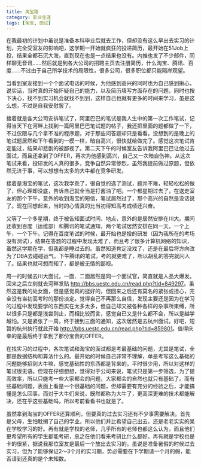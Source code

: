 ```yaml
---
title: 淘宝路
category: 职业生涯
tags: [淘宝, 面试]
---
```


在我最初的计划中虽说是准备本科毕业后就去工作，但却没有这么早出去实习的计划，完全受室友的影响吧，这学期一开始就疯狂的投递简历，最开始在51Job上投，结果全都石沉大海，直到现在也是一点结果也没有。内推也发了不少邮件，同样聊无音讯……然后就是到各大公司的招聘主页去注册简历，什么淘宝、腾讯、百度……不过由于自己所学技术的局限性，很多公司，很多职位都只能隔岸观望。


当看到室友接到一个个面试电话的时候，为他感到高兴的同时也为自己感到揪心，说实话，当时真的开始怀疑自己的能力，以及简历填写方面存在的问题，同时也按下决心，找不到实习机会就找不到到，这样自己也就有更多的时间来学习，虽是这么想，不过是自我安慰罢了。

接着就是各大公司安排笔试了，阿里巴巴的笔试是我人生中的第一次工作笔试，记得当天下在河畔上找到一篇阿里巴巴笔试题的帖子，我还把里面的题都做了一下，不过仅限与几个拿不准的程序题，对于那些问答题却只是看看。没想到的是晚上的笔试题居然和下午看到的一模一样，暗自高兴，很快就给做完了。感觉这次笔试肯定能过，结果却悲剧的被鄙视了。第二天下午的时候室友告诉我阿里巴巴让他过去面试，而且还拿到了OFFER，再次为他感到高兴，自己又一次暗自伤神。从这次笔试来看，投研发的人真的很多，竞争自然异常惨烈，虽然我提前做过原题，但依然无济于事，可以想想有太多的大牛都在竞争研发。

接着是淘宝的笔试，这次我学乖了，很自觉的选了测试，题并不难，轻轻松松的做了，但心理却没底，告诉自己就全当是打酱油了吧。一个都星期过去了，在送走室友的那个下午，意外的收到淘宝的短信，笔试居然过了，那个高兴的自然是没话说了。现在回想起来，当时的心情真的比当初得知高考成绩还兴奋。

又等了一个多星期，终于被告知面试时间、地点，意外的是居然安排在川大。期间还收到百度（运维部）和腾讯的笔试通知，两个笔试居然安排在同一天，一个上午，一个下午。记得在百度笔试的时候，最开始也是投的研发（因为我所在的考场没有测试），结果在答题的过程中发现太难了，而且考了很多计算机网络的知识，虽然这学期在学，但我都是睡过去的。虽然知道肯定没戏了，还是在最后将方向改为了DBA去碰碰运气。下午腾讯的笔试，考的就更难了，所以胡乱的答完就闪人了。结果也就可想而知了，都是被无情的鄙视。

周一的时候去川大面试，一面、二面居然是同一个面试官，简直就是人品大爆发。回来之后立刻就去河畔发贴 <http://bbs.uestc.edu.cn/read.php?tid=849297>。虽然这是我的处女面，但是感觉真的挺好的，但回来之后还有莫名的紧张或担心，完全没有当初高考时的那份淡定。觉得自己不再那么自信，发现主要还是因为在学习的过程中发现要学的东西实在太多太多，但自己却又被各种各样的杂事所束缚，所以很多只是都是浅尝则止，而相比较而言，感觉自已又是什么都不会，所以是越学越怕。又是紧张了一周，终于接到三面的通知，这次居然是去杭州面试，好吧，短暂的杭州执行就此开始 <http://bbs.uestc.edu.cn/read.php?tid=859801>。值得庆幸的是最后终于拿到了那份宝贵的OFFER。

在找实习的过程中，各次笔试和淘宝的面试都是考最基础的问题，尤其是笔试，全都是数据结构和算法什么的。最开始的时候自己非常不理解，单是考写这么基础的问题能够招到大牛嘛，感觉基础性的东西都是背来的，平时很少用，所以对这样的笔试很无语。但现在仔细想想，觉得对于公司来说，笔试只是第一步筛选，为了提高效率，所以只能考一些大家都会的问题，大家都会的自然也就只有基础了。而有些基础问题，表面上看是一个很基础的问题，但却需要有充分的经验之后，才能搞懂是怎么回事。而对于大牛们来说，既然都称为大牛了，更高深更难的技术都能解决，还在乎这些基础吗，所以考前看看书也就是了。

虽然拿到淘宝的OFFER还算顺利，但要真的过去实习还有不少事需要解决。首先是父母，生怕耽搁了自己的学业。所以他们并比希望自己出去，还是老老实实的呆在学校学习的好。再有就是学校的老师，几乎所有的老师也都这么认为，而且他们更希望所有的学生都能考研，总之在他们看来考研比什么都好。再有就是学校也是卡的很紧，据说我那位室友是最后一个放出去实习的。虽说是准备暑假的时候过去实习，但为了能够保证2～3个月的实习期，势必需要在下学期请一个月的假，能否请到还真的是个未知数。
